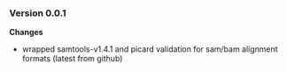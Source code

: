### Version 0.0.1
__Changes__
- wrapped samtools-v1.4.1 and picard validation for sam/bam alignment formats (latest from github)